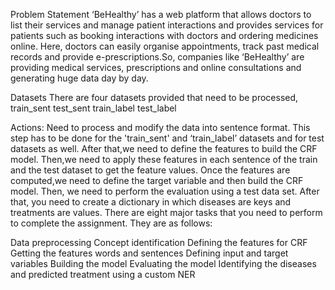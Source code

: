 Problem Statement
‘BeHealthy’ has a web platform that allows doctors to list their services and manage patient interactions and provides services for patients such as booking interactions with doctors and ordering medicines online. Here, doctors can easily organise appointments, track past medical records and provide e-prescriptions.So, companies like ‘BeHealthy’ are providing medical services, prescriptions and online consultations and generating huge data day by day.

Datasets
There are four datasets provided that need to be processed, train_sent test_sent train_label test_label

Actions:
Need to process and modify the data into sentence format. This step has to be done for the 'train_sent' and ‘train_label’ datasets and for test datasets as well.
After that,we need to define the features to build the CRF model.
Then,we need to apply these features in each sentence of the train and the test dataset to get the feature values.
Once the features are computed,we need to define the target variable and then build the CRF model.
Then, we need to perform the evaluation using a test data set.
After that, you need to create a dictionary in which diseases are keys and treatments are values.
There are eight major tasks that you need to perform to complete the assignment. They are as follows:

Data preprocessing
Concept identification
Defining the features for CRF
Getting the features words and sentences
Defining input and target variables
Building the model
Evaluating the model
Identifying the diseases and predicted treatment using a custom NER

